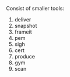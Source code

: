 
Consist of smaller tools:

1. deliver
2. snapshot
3. frameit
4. pem
5. sigh
6. cert
7. produce
8. gym
9. scan

